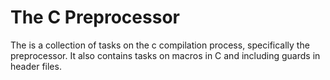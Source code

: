 # The C Preprocessor
The is a collection of tasks on the c compilation process, specifically the preprocessor.
It also contains tasks on macros in C and including guards in header files.